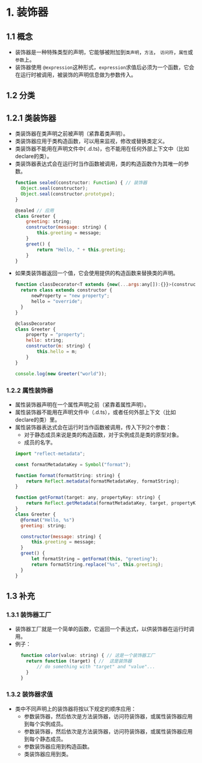 # 1. 装饰器
## 1.1 概念
* 装饰器是一种特殊类型的声明，它能够被附加到```类声明```，```方法```， ```访问符```，```属性```或```参数```上。
* 装饰器使用 ```@expression```这种形式，```expression```求值后必须为一个函数，它会在运行时被调用，被装饰的声明信息做为参数传入。

## 1.2 分类
## 1.2.1 类装饰器
* 类装饰器在类声明之前被声明（紧靠着类声明）。
* 类装饰器应用于类构造函数，可以用来监视，修改或替换类定义。
* 类装饰器不能用在声明文件中( .d.ts)，也不能用在任何外部上下文中（比如declare的类）。
* 类装饰器表达式会在运行时当作函数被调用，类的构造函数作为其唯一的参数。
  ```js
  function sealed(constructor: Function) { // 装饰器
    Object.seal(constructor);
    Object.seal(constructor.prototype);
  }

  @sealed // 应用
  class Greeter {
      greeting: string;
      constructor(message: string) {
          this.greeting = message;
      }
      greet() {
          return "Hello, " + this.greeting;
      }
  }
    ```
* 如果类装饰器返回一个值，它会使用提供的构造函数来替换类的声明。
  ```js
  function classDecorator<T extends {new(...args:any[]):{}}>(constructor:T) {
    return class extends constructor {
        newProperty = "new property";
        hello = "override";
    }
  }

  @classDecorator
  class Greeter {
      property = "property";
      hello: string;
      constructor(m: string) {
          this.hello = m;
      }
  }

  console.log(new Greeter("world"));
  ```
### 1.2.2 属性装饰器
* 属性装饰器声明在一个属性声明之前（紧靠着属性声明）。
* 属性装饰器不能用在声明文件中（.d.ts），或者任何外部上下文（比如 declare的类）里。
* 属性装饰器表达式会在运行时当作函数被调用，传入下列2个参数：
  * 对于静态成员来说是类的构造函数，对于实例成员是类的原型对象。
  * 成员的名字。
  ```js
  import "reflect-metadata";

  const formatMetadataKey = Symbol("format");

  function format(formatString: string) {
      return Reflect.metadata(formatMetadataKey, formatString);
  }

  function getFormat(target: any, propertyKey: string) {
      return Reflect.getMetadata(formatMetadataKey, target, propertyKey);
  }
  class Greeter {
    @format("Hello, %s")
    greeting: string;

    constructor(message: string) {
        this.greeting = message;
    }
    greet() {
        let formatString = getFormat(this, "greeting");
        return formatString.replace("%s", this.greeting);
    }
  }
  ```
## 1.3 补充
### 1.3.1 装饰器工厂
*  装饰器工厂就是一个简单的函数，它返回一个表达式，以供装饰器在运行时调用。
* 例子：
  ```js
    function color(value: string) { // 这是一个装饰器工厂
      return function (target) { //  这是装饰器
          // do something with "target" and "value"...
      }
    }
  ```
### 1.3.2 装饰器求值
* 类中不同声明上的装饰器将按以下规定的顺序应用：
  * 参数装饰器，然后依次是方法装饰器，访问符装饰器，或属性装饰器应用到每个实例成员。
  * 参数装饰器，然后依次是方法装饰器，访问符装饰器，或属性装饰器应用到每个静态成员。
  * 参数装饰器应用到构造函数。
  * 类装饰器应用到类。
